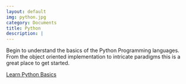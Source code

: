 ```yaml
---
layout: default
img: python.jpg
category: Documents
title: Python
description: |
---
```

  Begin to understand the basics of the Python Programming languages. From the object oriented implementation to intricate paradigms this is a great place to get started. 

  [Learn Python Basics](https://www.python.markinfo.dev/)

